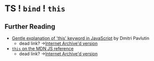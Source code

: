 # TS ! `bind` ! `this`

## Further Reading

* [Gentle explanation of 'this' keyword in JavaScript](https://rainsoft.io/gentle-explanation-of-this-in-javascript/) by Dmitri Pavlutin
  * dead link? →[Internet Archive'd version](https://web.archive.org/web/*/https://rainsoft.io/gentle-explanation-of-this-in-javascript/)
* [`this` on the MDN JS reference](https://developer.mozilla.org/en-US/docs/Web/JavaScript/Reference/Operators/this)
  * dead link? →[Internet Archive'd version](http://web.archive.org/web/*/https://developer.mozilla.org/en-US/docs/Web/JavaScript/Reference/Operators/this)